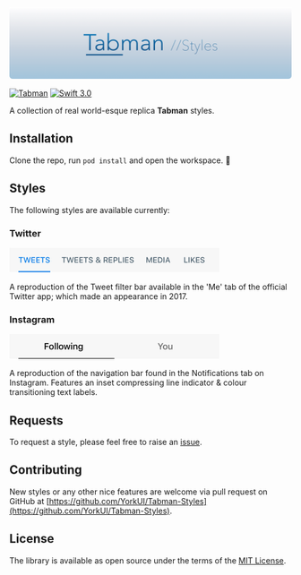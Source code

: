 <p align="center">
    <img src="Artwork/logo.png" width="890" alt="Tabman"/>
</p>

[![Tabman](https://img.shields.io/badge/Tabman-v0.4.2-135389.svg?style=flat)](https://github.com/uias/Tabman/releases/tag/0.4.2)
[![Swift 3.0](https://img.shields.io/badge/Swift-3.0-orange.svg?style=flat)](https://developer.apple.com/swift/)



A collection of real world-esque replica **Tabman** styles.

## Installation

Clone the repo, run `pod install` and open the workspace. 🍻

## Styles
The following styles are available currently:

### Twitter

<p align="left">
    <img src="Artwork/styles/twitter-me.png" width="375" alt="Twitter-Me"/>

A reproduction of the Tweet filter bar available in the 'Me' tab of the official Twitter app; which made an appearance in 2017.

### Instagram

<p align="left">
    <img src="Artwork/styles/instagram-notifications.png" width="375" alt="Instagram-Notifications"/>

A reproduction of the navigation bar found in the Notifications tab on Instagram. Features an inset compressing line indicator & colour transitioning text labels.

## Requests
To request a style, please feel free to raise an [issue](https://github.com/YorkUI/Tabman-Styles/issues/new).

## Contributing
New styles or any other nice features are welcome via pull request on GitHub at [https://github.com/YorkUI/Tabman-Styles](https://github.com/YorkUI/Tabman-Styles).

## License
The library is available as open source under the terms of the [MIT License](http://opensource.org/licenses/MIT).

